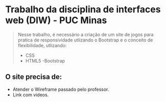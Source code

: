 # Trabalho da disciplina de interfaces web (DIW) - PUC Minas

> Nesse trabalho, é necessário a criação de um site de jogos para pratica de responsividade utlizando o Bootstrap e o conceito de flexibilidade, utlizando:
> - CSS
> - HTML5
> -Bootstrap

## O site precisa de:
- Atender o Wireframe passado pelo professor.
- Link com videos.

